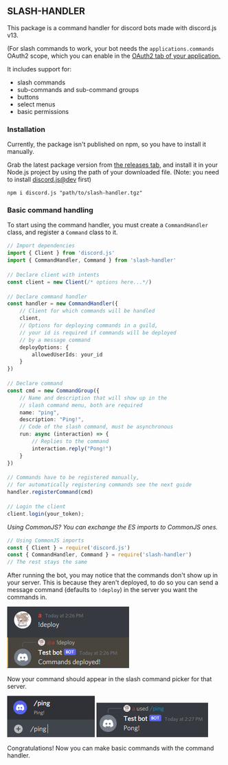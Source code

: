 SLASH-HANDLER
-------------

This package is a command handler for discord bots made with discord.js v13.

(For slash commands to work, your bot needs the `applications.commands` OAuth2 scope, which you can enable in the [OAuth2 tab of your application.](https://discord.com/developers/applications)

It includes support for:
- slash commands
- sub-commands and sub-command groups
- buttons
- select menus
- basic permissions

### Installation

Currently, the package isn't published on npm, so you have to install it manually.

Grab the latest package version from [the releases tab,](https://github.com/DronePC/slash-handler/releases/tag/0.4.2) and install it in your Node.js project by using the path of your downloaded file. (Note: you need to install [discord.js@dev](https://www.npmjs.com/package/discord.js/v/13.0.0-dev.t1627992462.35fa3b3) first)
```shell
npm i discord.js "path/to/slash-handler.tgz"
```


### Basic command handling

To start using the command handler, you must create a `CommandHandler` class, and register a `Command` class to it.

```typescript
// Import dependencies
import { Client } from 'discord.js'
import { CommandHandler, Command } from 'slash-handler'

// Declare client with intents
const client = new Client(/* options here...*/)

// Declare command handler
const handler = new CommandHandler({
    // Client for which commands will be handled
    client,
    // Options for deploying commands in a guild,
    // your id is required if commands will be deployed
    // by a message command
    deployOptions: {
        allowedUserIds: your_id
    }
})

// Declare command
const cmd = new CommandGroup({
    // Name and description that will show up in the
    // slash command menu, both are required 
    name: "ping",
    description: "Ping!",
    // Code of the slash command, must be asynchronous
    run: async (interaction) => {
        // Replies to the command
        interaction.reply("Pong!")
    }
})

// Commands have to be registered manually,
// for automatically registering commands see the next guide
handler.registerCommand(cmd)

// Login the client
client.login(your_token);
```

*Using CommonJS? You can exchange the ES imports to CommonJS ones.*
```javascript
// Using CommonJS imports
const { Client } = require('discord.js')
const { CommandHandler, Command } = require('slash-handler')
// The rest stays the same
```

After running the bot, you may notice that the commands don't show up in your server. This is because they aren't deployed, to do so you can send a message command (defaults to `!deploy`) in the server you want the commands in.

![Deploying example](./assets/images/deploy-example.png)

Now your command should appear in the slash command picker for that server.

![Command picker](./assets/images/command-picker-example.png)
![Ping command response](./assets/images/ping-command-example.png)

Congratulations! Now you can make basic commands with the command handler.